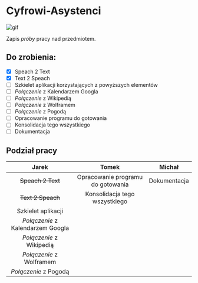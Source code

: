 # Cyfrowi-Asystenci

![gif](https://media.giphy.com/media/d7HWDCV6t72iRm9vPh/giphy.gif)

Zapis *próby* pracy nad przedmiotem.

## Do zrobienia:

- [x] Speach 2 Text
- [x] Text 2 Speach
- [ ] Szkielet aplikacji korzystających z powyższych elementów
- [ ] *Połączenie* z Kalendarzem Googla
- [ ] *Połączenie* z Wikipedią
- [ ] *Połączenie* z Wolframem
- [ ] *Połączenie* z Pogodą 
- [ ] Opracowanie programu do gotowania
- [ ] Konsolidacja tego wszystkiego
- [ ] Dokumentacja

## Podział pracy

|               Jarek               |               Tomek               |    Michał    |
| :-------------------------------: | :-------------------------------: | :----------: |
|         ~~Speach 2 Text~~         | Opracowanie programu do gotowania | Dokumentacja |
|         ~~Text 2 Speach~~         |   Konsolidacja tego wszystkiego   |              |
|        Szkielet aplikacji         |                                   |              |
| *Połączenie* z Kalendarzem Googla |                                   |              |
|     *Połączenie* z Wikipedią      |                                   |              |
|     *Połączenie* z Wolframem      |                                   |              |
|       *Połączenie* z Pogodą       |                                   |              |
